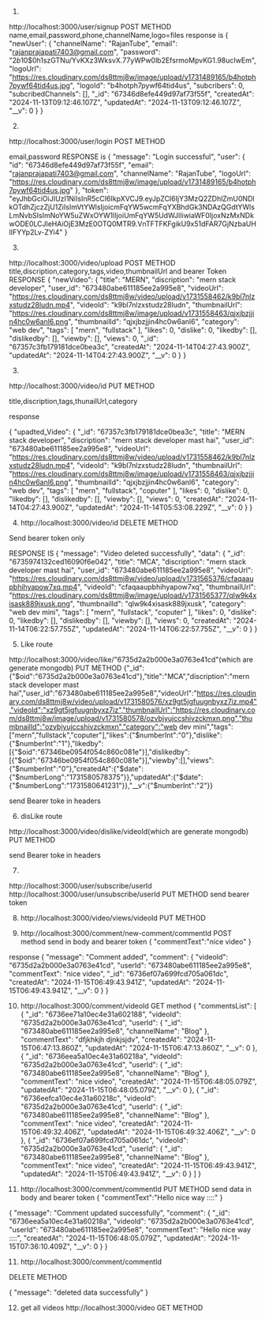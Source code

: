 1.
http://localhost:3000/user/signup 
POST METHOD
name,email,password,phone,channelName,logo=files
response is 
{
    "newUser": {
        "channelName": "RajanTube",
        "email": "rajanprajapati7403@gmail.com",
        "password": "$2b$10$0h1szGTNu/YvKXz3WksvX.77yWPw0lb2EfsrmoMpvKG1.98ucIwEm",
        "logoUrl": "https://res.cloudinary.com/ds8ttmj8w/image/upload/v1731489165/b4hotph7pywf64tid4us.jpg",
        "logoId": "b4hotph7pywf64tid4us",
        "subcribers": 0,
        "subcribedChannels": [],
        "_id": "67346d8efe449d97af73f55f",
        "createdAt": "2024-11-13T09:12:46.107Z",
        "updatedAt": "2024-11-13T09:12:46.107Z",
        "__v": 0
    }
}

2.

http://localhost:3000/user/login
POST METHOD

email,password
RESPONSE is
{
    "message": "Login successful",
    "user": {
        "id": "67346d8efe449d97af73f55f",
        "email": "rajanprajapati7403@gmail.com",
        "channelName": "RajanTube",
        "logoUrl": "https://res.cloudinary.com/ds8ttmj8w/image/upload/v1731489165/b4hotph7pywf64tid4us.jpg"
    },
    "token": "eyJhbGciOiJIUzI1NiIsInR5cCI6IkpXVCJ9.eyJpZCI6IjY3MzQ2ZDhlZmU0NDlkOTdhZjczZjU1ZiIsImVtYWlsIjoicmFqYW5wcmFqYXBhdGk3NDAzQGdtYWlsLmNvbSIsImNoYW5uZWxOYW1lIjoiUmFqYW5UdWJlIiwiaWF0IjoxNzMxNDkwODE0LCJleHAiOjE3MzE0OTQ0MTR9.VnTFTFKFgikU9x51dFAR7GjNzbaUHlIFYYp2Lv-ZYi4"
}

3. 
http://localhost:3000/video/upload
POST METHOD
 title,discription,category,tags,video,thumbnailUrl and bearer Token 
RESPONSE
 {
    "newVideo": {
        "title": "MERN",
        "discription": "mern stack developer",
        "user_id": "673480abe611185ee2a995e8",
        "videoUrl": "https://res.cloudinary.com/ds8ttmj8w/video/upload/v1731558462/k9bl7nlzxstudz28ludn.mp4",
        "videoId": "k9bl7nlzxstudz28ludn",
        "thumbnailUrl": "https://res.cloudinary.com/ds8ttmj8w/image/upload/v1731558463/qjxjbzjjin4hc0w6anl6.png",
        "thumbnailId": "qjxjbzjjin4hc0w6anl6",
        "category": "web dev",
        "tags": [
            "mern",
            "fullstack"
        ],
        "likes": 0,
        "dislike": 0,
        "likedby": [],
        "dislikedby": [],
        "viewby": [],
        "views": 0,
        "_id": "67357c3fb179181dce0bea3c",
        "createdAt": "2024-11-14T04:27:43.900Z",
        "updatedAt": "2024-11-14T04:27:43.900Z",
        "__v": 0
    }
}

3.
 http://localhost:3000/video/id
 PUT METHOD

 title,discription,tags,thunailUrl,category

 response

 {
    "upadted_Video": {
        "_id": "67357c3fb179181dce0bea3c",
        "title": "MERN stack developer",
        "discription": "mern stack developer mast hai",
        "user_id": "673480abe611185ee2a995e8",
        "videoUrl": "https://res.cloudinary.com/ds8ttmj8w/video/upload/v1731558462/k9bl7nlzxstudz28ludn.mp4",
        "videoId": "k9bl7nlzxstudz28ludn",
        "thumbnailUrl": "https://res.cloudinary.com/ds8ttmj8w/image/upload/v1731558463/qjxjbzjjin4hc0w6anl6.png",
        "thumbnailId": "qjxjbzjjin4hc0w6anl6",
        "category": "web dev",
        "tags": [
            "mern",
            "fullstack",
            "coputer"
        ],
        "likes": 0,
        "dislike": 0,
        "likedby": [],
        "dislikedby": [],
        "viewby": [],
        "views": 0,
        "createdAt": "2024-11-14T04:27:43.900Z",
        "updatedAt": "2024-11-14T05:53:08.229Z",
        "__v": 0
    }
}

4. http://localhost:3000/video/id
DELETE METHOD

Send bearer token only

RESPONSE IS 
{
    "message": "Video deleted successfully",
    "data": {
        "_id": "6735974132ced16090f6e042",
        "title": "MCA",
        "discription": "mern stack developer mast hai",
        "user_id": "673480abe611185ee2a995e8",
        "videoUrl": "https://res.cloudinary.com/ds8ttmj8w/video/upload/v1731565376/cfaqaaupbhihyapow7xq.mp4",
        "videoId": "cfaqaaupbhihyapow7xq",
        "thumbnailUrl": "https://res.cloudinary.com/ds8ttmj8w/image/upload/v1731565377/qlw9k4xisask889jxusk.png",
        "thumbnailId": "qlw9k4xisask889jxusk",
        "category": "web dev mini",
        "tags": [
            "mern",
            "fullstack",
            "coputer"
        ],
        "likes": 0,
        "dislike": 0,
        "likedby": [],
        "dislikedby": [],
        "viewby": [],
        "views": 0,
        "createdAt": "2024-11-14T06:22:57.755Z",
        "updatedAt": "2024-11-14T06:22:57.755Z",
        "__v": 0
    }
}


5. Like route

http://localhost:3000/video/like/"6735d2a2b000e3a0763e41cd"(which are generate mongodb)
PUT METHOD
{"_id":{"$oid":"6735d2a2b000e3a0763e41cd"},"title":"MCA","discription":"mern stack developer mast hai","user_id":"673480abe611185ee2a995e8","videoUrl":"https://res.cloudinary.com/ds8ttmj8w/video/upload/v1731580576/xz9gt5jgfuugnbyxz7iz.mp4","videoId":"xz9gt5jgfuugnbyxz7iz","thumbnailUrl":"https://res.cloudinary.com/ds8ttmj8w/image/upload/v1731580578/ozvbjyujccshivzckmxn.png","thumbnailId":"ozvbjyujccshivzckmxn","category":"web dev mini","tags":["mern","fullstack","coputer"],"likes":{"$numberInt":"0"},"dislike":{"$numberInt":"1"},"likedby":[{"$oid":"67346be0954f054c860c081e"}],"dislikedby":[{"$oid":"67346be0954f054c860c081e"}],"viewby":[],"views":{"$numberInt":"0"},"createdAt":{"$date":{"$numberLong":"1731580578375"}},"updatedAt":{"$date":{"$numberLong":"1731580641231"}},"__v":{"$numberInt":"2"}}

send Bearer toke in headers

6. disLike route

http://localhost:3000/video/dislike/videoId(which are generate mongodb)
PUT METHOD

send Bearer toke in headers


7. 
http://localhost:3000/user/subscribe/userId
http://localhost:3000/user/unsubscribe/userId
PUT METHOD
send bearer token

8. http://localhost:3000/video/views/videoId
PUT METHOD

9. http://localhost:3000/comment/new-comment/commentId
POST method
send in body and bearer token
{
    "commentText":"nice video"
}

response 
{
    "message": "Comment added",
    "comment": {
        "videoId": "6735d2a2b000e3a0763e41cd",
        "userId": "673480abe611185ee2a995e8",
        "commentText": "nice video",
        "_id": "6736ef07a699fcd705a061dc",
        "createdAt": "2024-11-15T06:49:43.941Z",
        "updatedAt": "2024-11-15T06:49:43.941Z",
        "__v": 0
    }
}



10. http://localhost:3000/comment/videoId
GET method
{
    "commentsList": [
        {
            "_id": "6736ee71a10ec4e31a602188",
            "videoId": "6735d2a2b000e3a0763e41cd",
            "userId": {
                "_id": "673480abe611185ee2a995e8",
                "channelName": "Blog"
            },
            "commentText": "dfjkhkjh djnkjsjdv",
            "createdAt": "2024-11-15T06:47:13.860Z",
            "updatedAt": "2024-11-15T06:47:13.860Z",
            "__v": 0
        },
        {
            "_id": "6736eea5a10ec4e31a60218a",
            "videoId": "6735d2a2b000e3a0763e41cd",
            "userId": {
                "_id": "673480abe611185ee2a995e8",
                "channelName": "Blog"
            },
            "commentText": "nice video",
            "createdAt": "2024-11-15T06:48:05.079Z",
            "updatedAt": "2024-11-15T06:48:05.079Z",
            "__v": 0
        },
        {
            "_id": "6736eefca10ec4e31a60218c",
            "videoId": "6735d2a2b000e3a0763e41cd",
            "userId": {
                "_id": "673480abe611185ee2a995e8",
                "channelName": "Blog"
            },
            "commentText": "nice video",
            "createdAt": "2024-11-15T06:49:32.406Z",
            "updatedAt": "2024-11-15T06:49:32.406Z",
            "__v": 0
        },
        {
            "_id": "6736ef07a699fcd705a061dc",
            "videoId": "6735d2a2b000e3a0763e41cd",
            "userId": {
                "_id": "673480abe611185ee2a995e8",
                "channelName": "Blog"
            },
            "commentText": "nice video",
            "createdAt": "2024-11-15T06:49:43.941Z",
            "updatedAt": "2024-11-15T06:49:43.941Z",
            "__v": 0
        }
    ]
}


11. http://localhost:3000/comment/commentId
PUT METHOD
send data in body and bearer token
{
    "commentText":"Hello nice way ::::"
}

{
    "message": "Comment updated successfully",
    "comment": {
        "_id": "6736eea5a10ec4e31a60218a",
        "videoId": "6735d2a2b000e3a0763e41cd",
        "userId": "673480abe611185ee2a995e8",
        "commentText": "Hello nice way ::::",
        "createdAt": "2024-11-15T06:48:05.079Z",
        "updatedAt": "2024-11-15T07:36:10.409Z",
        "__v": 0
    }
}


11. http://localhost:3000/comment/commentId

DELETE METHOD

{
    "message": "deleted data successfully"
}


12. get all videos 
http://localhost:3000/video
GET METHOD
